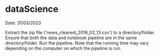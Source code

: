 # dataScience 

Date: 31/03/2023


Extract the zip file ('news_cleaned_2018_02_13.csv') to a directory/folder. 
Ensure that both the data and notebook pipeline are in the same directory/folder. 
Run the pipeline. 
Note that the running time may vary depending on the computer on which the pipeline is run.

